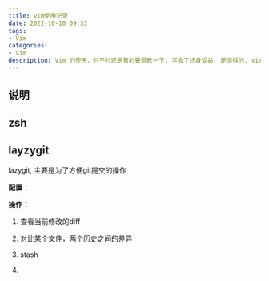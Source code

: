 ```yaml
---
title: vim使用记录
date: 2022-10-10 09:33
tags:
- Vim
categories:
- Vim
description: Vim 的使用，时不时还是有必要调教一下, 学会了终身受益, 是值得的, vim 是要配合终端使用，终端的配置记录一并放在这里, 暂时也没有系列，先记录，后续再整理吧, 因为现在我也不知道要以什么样的形式来整vim。
---
```


## 说明

## zsh

## layzygit

lazygit, 主要是为了方便git提交的操作

**配置：**


**操作：**

1. 查看当前修改的diff

2. 对比某个文件，两个历史之间的差异

3. stash

4. 

